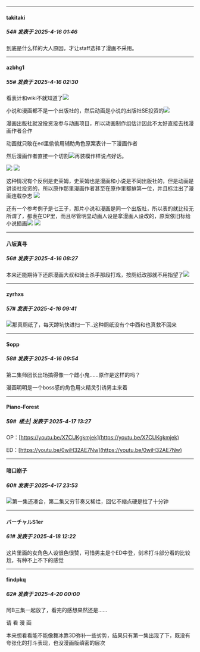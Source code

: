 ﻿
*****

####  takitaki  
##### 54#       发表于 2025-4-16 01:46

到底是什么样的大人原因，才让staff选择了漫画不采用。

*****

####  azbhg1  
##### 55#       发表于 2025-4-16 02:30

看表计和wiki不就知道了<img src="https://static.stage1st.com/image/smiley/face2017/067.png" referrerpolicy="no-referrer">

小说和漫画都不是一个出版社的，然后动画是小说的出版社SE投资的<img src="https://static.stage1st.com/image/smiley/face2017/067.png" referrerpolicy="no-referrer">

漫画出版社就没投资没参与动画项目，所以动画制作组估计因此不太好直接去找漫画作者合作

动画就只敢在ed里偷偷用辅助角色原案表计一下漫画作者

然后漫画作者直接一个切割<img src="https://static.stage1st.com/image/smiley/face2017/047.png" referrerpolicy="no-referrer">再装模作样说点好话。

<img src="https://image.ys-8.de/file/1744739648501_msedge_GsYbSjnu7Z.png" referrerpolicy="no-referrer">
<img src="https://image.ys-8.de/file/1744739809582_QQ_FHEA3oaGAR.png" referrerpolicy="no-referrer">

这种情况有个反例是史莱姆，史莱姆也是漫画和小说是不同出版社的，但是动画是讲谈社投资的，所以原作那里漫画作者甚至在原作里都排第一位，并且标注出了漫画连载杂志
<img src="https://image.ys-8.de/file/1744741107720_msedge_sJh9hXzVn2.png" referrerpolicy="no-referrer">

还有一个参考例子是七王子，那片小说和漫画是同一个出版社，所以表的就比较无所谓了，都表在OP里，而且尽管明显动画人设是拿漫画人设改的，原案依旧标给小说插画<img src="https://static.stage1st.com/image/smiley/face2017/067.png" referrerpolicy="no-referrer">
<img src="https://image.ys-8.de/file/1744741381668_msedge_i52YDRaZ5I.png" referrerpolicy="no-referrer">


*****

####  八坂真寻  
##### 56#       发表于 2025-4-16 08:27

本来还能期待下还原漫画大叔和骑士杀手那段打戏，按厕纸改那就不用指望了<img src="https://static.stage1st.com/image/smiley/face2017/067.png" referrerpolicy="no-referrer">


*****

####  zyrhxs  
##### 57#       发表于 2025-4-16 09:41

<img src="https://static.stage1st.com/image/smiley/face2017/020.png" referrerpolicy="no-referrer">那真厕纸了，每天蹲坑快进扫一下..这种厕纸没有个中西和也真救不回来


*****

####  Sopp  
##### 58#       发表于 2025-4-16 09:54

第二集师团长出场搞得像一个雌小鬼……原作是这样的吗？

漫画明明是一个boss感的角色用火精灵引诱男主来着


*****

####  Piano-Forest  
##### 59#         楼主| 发表于 2025-4-17 13:27

OP：[https://youtu.be/X7CUKgkmjek](https://youtu.be/X7CUKgkmjek)

ED：[https://youtu.be/0wiH32AE7Nw](https://youtu.be/0wiH32AE7Nw)


*****

####  暗口崩子  
##### 60#       发表于 2025-4-17 23:53

<img src="https://static.stage1st.com/image/smiley/face2017/004.gif" referrerpolicy="no-referrer">第一集还凑合，第二集又穷节奏又稀烂，回忆不缩点硬是拉了十分钟


*****

####  バーチャルS1er  
##### 61#       发表于 2025-4-18 12:22

这片里面的女角色人设很色很赞，可惜男主是个ED中登，剑术打斗部分看的比较尬，有种不上不下的感觉


*****

####  findpkq  
##### 62#       发表于 2025-4-20 00:00

阿B三集一起放了，看完的感想果然还是……

请 看 漫 画

本来想看看能不能像舞冰靠3D弥补一些劣势，结果只有第一集出现了下，既没有夸张化的打斗表现，也没漫画版缜密的层次

